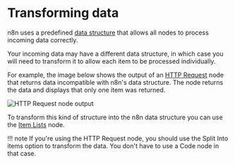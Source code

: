 # Transforming data

n8n uses a predefined [data structure](/data/data-structure/) that allows all nodes to process incoming data correctly.

Your incoming data may have a different data structure, in which case you will need to transform it to allow each item to be processed individually.

For example, the image below shows the output of an [HTTP Request](/integrations/builtin/core-nodes/n8n-nodes-base.httprequest/) node that returns data incompatible with n8n's data structure. The node returns the data and displays that only one item was returned.

![HTTP Request node output](/_images/data/transforming-data/HTTPRequest_output.png)

To transform this kind of structure into the n8n data structure you can use the [Item Lists](/integrations/builtin/core-nodes/n8n-nodes-base.itemlists/) node.

!!! note
    If you're using the HTTP Request node, you should use the Split Into items option to transform the data. You don't have to use a Code node in that case.


    
